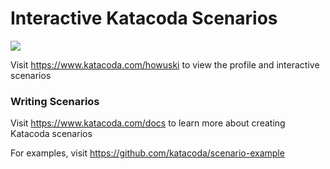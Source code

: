 # Interactive Katacoda Scenarios

[![](http://shields.katacoda.com/katacoda/howuski/count.svg)](https://www.katacoda.com/howuski "Get your profile on Katacoda.com")

Visit https://www.katacoda.com/howuski to view the profile and interactive scenarios

### Writing Scenarios
Visit https://www.katacoda.com/docs to learn more about creating Katacoda scenarios

For examples, visit https://github.com/katacoda/scenario-example
